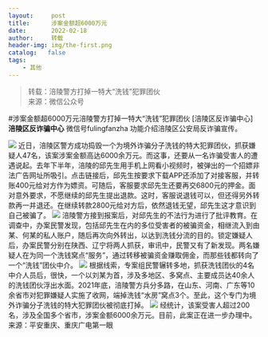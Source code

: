 ```yaml
---
layout:     post
title:      涉案金额超6000万元
date:       2022-02-18
author:     转载
header-img: img/the-first.png
catalog:   false
tags:
    - 其他
---
```


<blockquote><p>转载：涪陵警方打掉一特大“洗钱”犯罪团伙<br>
来源：微信公众号</p></blockquote>

#涉案金额超6000万元涪陵警方打掉一特大“洗钱”犯罪团伙
[涪陵区反诈骗中心]
**涪陵区反诈骗中心**
微信号fulingfanzha
功能介绍涪陵区公安局反诈骗宣传。

![]({{site.baseurl}}/postimg/Y82ERHRJuDQOQA7sAJzke5sQnPxKAv0z1EkLibmhqJq6tMK85EvdOWwiaa2GiakVtXFY13dsSsrmhQxpGJeI0icu7A.jpeg)
近日，涪陵区警方成功捣毁一个为境外诈骗分子洗钱的特大犯罪团伙，抓获嫌疑人47名，该案涉案金额高达6000余万元。而这事，还要从一名诈骗受害人的遭遇说起。去年下半年，涪陵的邱先生用手机上网看小视频时，被弹出的一个招嫖非法广告网址所吸引。点击链接后，邱先生按要求下载APP还添加了对接客服，并转账400元给对方作为嫖资。可随后，客服要求邱先生还要再交6800元的押金。面对意外要求，不愿继续的邱先生提出退款。这时，客服说退钱可以，但还得另外转款再一并退还。在继续转款2800元给对方后，依然退钱无望，邱先生这才意识到自己被骗了。
![]({{site.baseurl}}/postimg/ZGkFvx7y0xLJibQl2hsk2VXwUYtpMWz52fYEWl4JibGO93sVa7siappeQZ3eShibFqtjVqWUDpBnfazD8dkmUYCNuA.png)
涪陵警方接到报案后，对邱先生的不法行为进行了批评教育。在调查中，办案民警发现，包括邱先生在内的多位受害者的被骗资金，相继流入到由某、何某的私人账户，随后再次向外转出，以达到洗钱分流的目的。锁定嫌疑人后，办案民警分别在陕西、辽宁将两人抓获，审讯中，民警又有了新发现。两名嫌疑人在为同一个洗钱窝点“服务”，通过转移被骗资金赚取佣金，而那些钱都转向了一个“洗钱”团伙中介。
![]({{site.baseurl}}/postimg/ZGkFvx7y0xLJibQl2hsk2VXwUYtpMWz52mxevpmQG8ZfBH2RkuutqiahQmUJOubicAI2icTTOmN2jcGCiaxB9x6OCLA.png)
根据线索，专案组民警辗转多地，抓获洗钱团伙的4名中介人员后，很快，一个以刘某为首，涉及多地区、多窝点、主要成员达40余人的洗钱团伙浮出水面。2021年底，涪陵警方兵分多路，在山东、河南、广东等10余省市对犯罪嫌疑人实施了收网，端掉洗钱“水房”窝点3个。至此，这个专门为境外诈骗分子洗钱的特大犯罪团伙被彻底打掉。
![]({{site.baseurl}}/postimg/ZGkFvx7y0xLJibQl2hsk2VXwUYtpMWz52gmVxSaiaeXBibe9Ew3P6O8TYNZDwoKPtLZdNSiaYtKeg7eXS8ajK25DibQ.png)
经统计，该案受害人超过200名，涉及全国多个省市，涉案金额6000余万元。目前，此案正在进一步办理中。
来源：平安重庆、重庆广电第一眼
